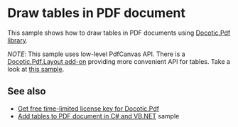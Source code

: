 # Draw tables in PDF document
This sample shows how to draw tables in PDF documents using [Docotic.Pdf library](https://bitmiracle.com/pdf-library/).

*NOTE*: This sample uses low-level PdfCanvas API. There is a [Docotic.Pdf.Layout add-on](https://www.nuget.org/packages/BitMiracle.Docotic.Pdf.Layout/)
providing more convenient API for tables. Take a look at [this sample](/Samples/Layout/Tables).

## See also
* [Get free time-limited license key for Docotic.Pdf](https://bitmiracle.com/pdf-library/download)
* [Add tables to PDF document in C# and VB.NET](/Samples/Layout/Tables) sample
